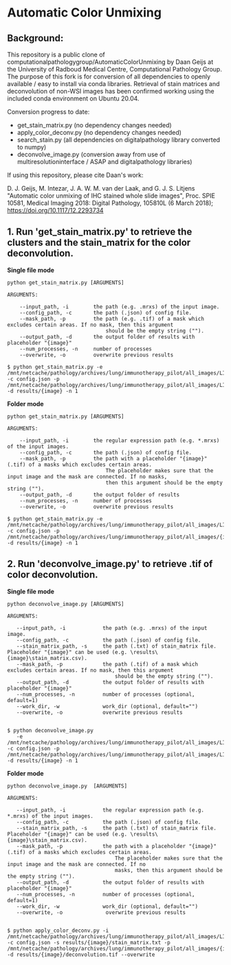 # Automatic Color Unmixing #

## Background:
This repository is a public clone of computationalpathologygroup/AutomaticColorUnmixing by Daan Geijs at the University of Radboud Medical Centre, Computational Pathology Group.
The purpose of this fork is for conversion of all dependencies to openly available / easy to install via conda libraries. Retrieval of stain matrices and deconvolution of non-WSI images has been confirmed working using the included conda environment on Ubuntu 20.04. 

Conversion progress to date:
- get_stain_matrix.py (no dependency changes needed)
- apply_color_deconv.py (no dependency changes needed)
- search_stain.py (all dependencies on digitalpathology library converted to numpy)
- deconvolve_image.py (conversion away from use of multiresolutioninterface / ASAP and digitalpathology libraries)

If using this repository, please cite Daan's work:

D. J. Geijs, M. Intezar, J. A. W. M. van der Laak, and G. J. S. Litjens "Automatic color unmixing of IHC stained whole slide images", Proc. SPIE 10581, Medical Imaging 2018: Digital Pathology, 105810L (6 March 2018); https://doi.org/10.1117/12.2293734 

## 1. Run 'get_stain_matrix.py' to retrieve the clusters and the stain_matrix for the color deconvolution. 
**Single file mode**
```
python get_stain_matrix.py [ARGUMENTS]

ARGUMENTS:

    --input_path, -i        the path (e.g. .mrxs) of the input image.
    --config_path, -c       the path (.json) of config file. 
    --mask_path, -p         the path (e.g. .tif) of a mask which excludes certain areas. If no mask, then this argument 
                                should be the empty string ("").
    --output_path, -d       the output folder of results with placeholder "{image}"
    --num_processes, -n     number of processes
    --overwrite, -o         overwrite previous results

$ python get_stain_matrix.py -e /mnt/netcache/pathology/archives/lung/immunotherapy_pilot/all_images/LI_S01_P000001_C0041_L01_A01.tif -c config.json -p /mnt/netcache/pathology/archives/lung/immunotherapy_pilot/all_images/LI_S01_P000001_C0001_L01_A01_ACU.tif -d results/{image} -n 1
```
**Folder mode**
```
python get_stain_matrix.py [ARGUMENTS]

ARGUMENTS:

    --input_path, -i        the regular expression path (e.g. *.mrxs) of the input images.
    --config_path, -c       the path (.json) of config file. 
    --mask_path, -p         the path with a placeholder "{image}" (.tif) of a masks which excludes certain areas. 
                                The placeholder makes sure that the input image and the mask are connected. If no masks, 
                                then this argument should be the empty string ("").
    --output_path, -d       the output folder of results 
    --num_processes, -n     number of processes
    --overwrite, -o         overwrite previous results

$ python get_stain_matrix.py -e /mnt/netcache/pathology/archives/lung/immunotherapy_pilot/all_images/LI_S01_P000001_C004*_L01_A01.tif -c config.json -p /mnt/netcache/pathology/archives/lung/immunotherapy_pilot/all_images/{image}_ACU.tif -d results/{image} -n 1
```
## 2. Run 'deconvolve_image.py' to retrieve .tif of color deconvolution.
**Single file mode**
 ```
python deconvolve_image.py [ARGUMENTS]

ARGUMENTS:

    --input_path, -i            the path (e.g. .mrxs) of the input image.
    --config_path, -c           the path (.json) of config file. 
    --stain_matrix_path, -s     the path (.txt) of stain_matrix file. Placeholder "{image}" can be used (e.g. \results\{image}\stain_matrix.csv).  
    --mask_path, -p             the path (.tif) of a mask which excludes certain areas. If no mask, then this argument 
                                    should be the empty string ("").
    --output_path, -d           the output folder of results with placeholder "{image}"
    --num_processes, -n         number of processes (optional, default=1)
    --work_dir, -w              work_dir (optional, default="")
    --overwrite, -o             overwrite previous results
    

$ python deconvolve_image.py 
    -e /mnt/netcache/pathology/archives/lung/immunotherapy_pilot/all_images/LI_S01_P000001_C0001_L01_A01.tif -c config.json -p /mnt/netcache/pathology/archives/lung/immunotherapy_pilot/all_images/LI_S01_P000001_C0001_L01_A01_ACU.tif -d results/{image} -n 1
```  
**Folder mode**
 ```
python deconvolve_image.py  [ARGUMENTS]

ARGUMENTS:

    --input_path, -i            the regular expression path (e.g. *.mrxs) of the input images.
    --config_path, -c           the path (.json) of config file. 
    --stain_matrix_path, -s     the path (.txt) of stain_matrix file. Placeholder "{image}" can be used (e.g. \results\{image}\stain_matrix.csv).
    --mask_path, -p             the path with a placeholder "{image}" (.tif) of a masks which excludes certain areas. 
                                    The placeholder makes sure that the input image and the mask are connected. If no 
                                    masks, then this argument should be the empty string ("").
    --output_path, -d           the output folder of results with placeholder "{image}"
    --num_processes, -n         number of processes (optional, default=1)
    --work_dir, -w              work_dir (optional, default="")
    --overwrite, -o              overwrite previous results
    

$ python apply_color_deconv.py -i /mnt/netcache/pathology/archives/lung/immunotherapy_pilot/all_images/LI_S01_P000001_C004*_L01_A01.tif -c config.json -s results/{image}/stain_matrix.txt -p /mnt/netcache/pathology/archives/lung/immunotherapy_pilot/all_images/{image}_ACU.tif  -d results/{image}/deconvolution.tif --overwrite
```  

